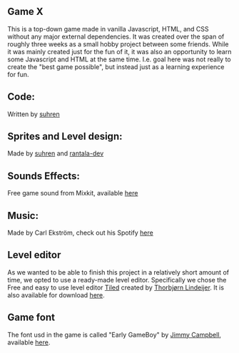 ## Game X

This is a top-down game made in vanilla Javascript, HTML, and CSS without any major external dependencies. It was created over the span of roughly three weeks as a small hobby project between some friends. While it was mainly created just for the fun of it, it was also an opportunity to learn some Javascript and HTML at the same time. I.e. goal here was not really to create the "best game possible", but instead just as a learning experience for fun.

##  Code:
Written by [suhren](https://github.com/suhren)

##  Sprites and Level design:
Made by [suhren](https://github.com/suhren) and [rantala-dev](https://github.com/rantala-dev)

## Sounds Effects:
Free game sound from Mixkit, available [here](https://mixkit.co/free-sound-effects/game/)

## Music:
Made by Carl Ekström, check out his Spotify [here](https://open.spotify.com/artist/6RzQcK4tGdBZ4FE8WvMtfP?si=vF7mH0BiRpm_Q2VjqXB5jA)

## Level editor
As we wanted to be able to finish this project in a relatively short amount of time, we opted to use a ready-made level editor. Specifically we chose the Free and easy to use level editor [Tiled](https://github.com/mapeditor/tiled) created by [Thorbjørn Lindeijer](https://github.com/bjorn). It is also available for download [here](https://www.mapeditor.org/).

## Game font
The font usd in the game is called "Early GameBoy" by [Jimmy Campbell](https://www.dafont.com/jimmy-campbell.d5241), available [here](https://www.dafont.com/early-gameboy.font).